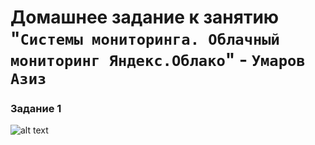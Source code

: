# Домашнее задание к занятию "`Системы мониторинга. Облачный мониторинг Яндекс.Облако`" - `Умаров Азиз`

### Задание 1
![alt text](https://github.com/UmarovAM/sys-homework/blob/7f1640539d199bee6b4e90fe50e14931aec5ffec/%D0%A1%D0%BD%D0%B8%D0%BC%D0%BE%D0%BA.PNG)




